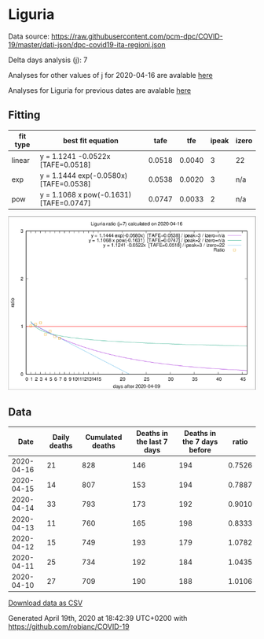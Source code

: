 # Liguria

Data source: https://raw.githubusercontent.com/pcm-dpc/COVID-19/master/dati-json/dpc-covid19-ita-regioni.json

Delta days analysis (j): 7

Analyses for other values of j for 2020-04-16 are avalable [here](../2020-04-16/README.md)

Analyses for Liguria for previous dates are avalable [here](../README.md)

## Fitting 
|fit type|best fit equation|tafe|tfe|ipeak|izero|
|-------|-----|--------|------|---|---|
|linear|y = 1.1241 -0.0522x  [TAFE=0.0518]|0.0518|0.0040|3|22|
|exp|y = 1.1444 exp(-0.0580x)  [TAFE=0.0538]|0.0538|0.0020|3|n/a|
|pow|y = 1.1068 x pow(-0.1631)  [TAFE=0.0747]|0.0747|0.0033|2|n/a|

![Plot](COVID-19_liguria_j7_2020-04-16.png)

## Data
|Date|Daily deaths|Cumulated deaths|Deaths in the last 7 days|Deaths in the 7 days before|ratio|
|----|----------|-----------|-------|--------------------|-----|
|2020-04-16|21|828|146|194|0.7526|
|2020-04-15|14|807|153|194|0.7887|
|2020-04-14|33|793|173|192|0.9010|
|2020-04-13|11|760|165|198|0.8333|
|2020-04-12|15|749|193|179|1.0782|
|2020-04-11|25|734|192|184|1.0435|
|2020-04-10|27|709|190|188|1.0106|

[Download data as CSV](COVID-19_liguria_j7_2020-04-16.csv)

Generated April 19th, 2020 at 18:42:39 UTC+0200 with https://github.com/robianc/COVID-19
